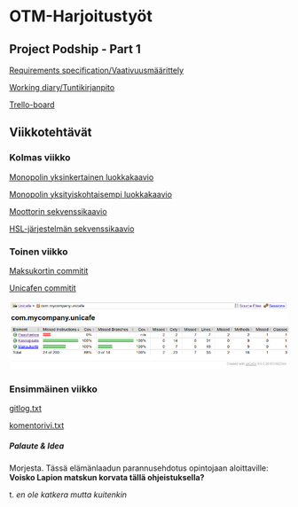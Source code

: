 
# OTM-Harjoitustyöt

## Project Podship - Part 1
[Requirements specification/Vaativuusmäärittely](https://github.com/Granigan/otm-harjoitustyo/blob/master/dokumentaatio/vaativuusmaarittely.md)

[Working diary/Tuntikirjanpito](https://github.com/Granigan/otm-harjoitustyo/blob/master/dokumentaatio/tuntikirjanpito.md)

[Trello-board](https://trello.com/b/sjB2XI3j/podship)


## Viikkotehtävät

### Kolmas viikko
[Monopolin yksinkertainen luokkakaavio](https://github.com/Granigan/otm-harjoitustyo/blob/master/laskarit/viikko3/otm3.1_monopoly1.jpg)

[Monopolin yksityiskohtaisempi luokkakaavio](https://github.com/Granigan/otm-harjoitustyo/blob/master/laskarit/viikko3/otm3.2_monopoly2.jpg)

[Moottorin sekvenssikaavio](https://github.com/Granigan/otm-harjoitustyo/blob/master/laskarit/viikko3/otm3.3_sequence_diagram1.png)

[HSL-järjestelmän sekvenssikaavio](https://github.com/Granigan/otm-harjoitustyo/blob/master/laskarit/viikko3/otm3.4_sequence_diagram2.png)


### Toinen viikko
[Maksukortin commitit](https://github.com/Granigan/otm-harjoitustyo/commits?author=Granigan)

[Unicafen commitit](https://github.com/Granigan/otm-harjoitustyo/commits?author=Granigan)

![Jacocon testiraportti](https://github.com/Granigan/otm-harjoitustyo/blob/master/laskarit/viikko2/Jacoco_test_coverage_report.png)

### Ensimmäinen viikko
[gitlog.txt](https://github.com/Granigan/otm-harjoitustyo/blob/master/laskarit/viikko1/gitlog.txt)

[komentorivi.txt](https://github.com/Granigan/otm-harjoitustyo/blob/master/laskarit/viikko1/komentorivi.txt)

##### Palaute & Idea
Morjesta. Tässä elämänlaadun parannusehdotus opintojaan aloittaville:
**Voisko Lapion matskun korvata tällä ohjeistuksella?**

t. *en ole katkera mutta kuitenkin*

